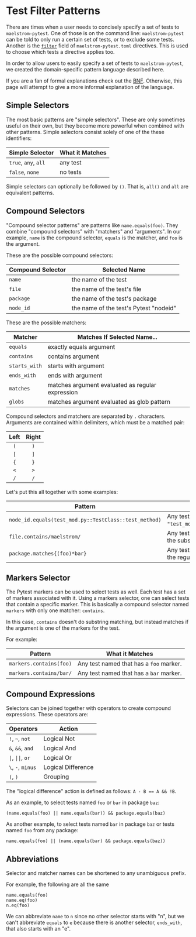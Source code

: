 # Test Filter Patterns

There are times when a user needs to concisely specify a set of tests to
`maelstrom-pytest`. One of those is on the command line: `maelstrom-pytest`
can be told to only run a certain set of tests, or to exclude some tests.
Another is the [`filter`](spec/fields.md#filter) field of `maelstrom-pytest.toml`
directives. This is used to choose which tests a directive applies too.

In order to allow users to easily specify a set of tests to `maelstrom-pytest`,
we created the domain-specific pattern language described here.

If you are a fan of formal explanations check out the [BNF](filter-bnf.md).
Otherwise, this page will attempt to give a more informal explanation of the
language.

## Simple Selectors

The most basic patterns are "simple selectors". These are only sometimes useful
on their own, but they become more powerful when combined with other patterns.
Simple selectors consist solely of one of the these identifiers:

Simple Selector      | What it Matches
---------------------|------------------------------
`true`, `any`, `all` | any test
`false`, `none`      | no tests

Simple selectors can optionally be followed by `()`. That is, `all()` and
`all` are equivalent patterns.

## Compound Selectors

"Compound selector patterns" are patterns like `name.equals(foo)`. They
combine "compound selectors" with "matchers" and "arguments". In our example,
`name` is the compound selector, `equals` is the matcher, and `foo` is the
argument.

These are the possible compound selectors:

Compound Selector    | Selected Name
---------------------|-------------------------------------------------
`name`               | the name of the test
`file`               | the name of the test's file
`package`            | the name of the test's package
`node_id`            | the name of the test's Pytest "nodeid"

These are the possible matchers:

Matcher       | Matches If Selected Name...
--------------|---------------------------------------------------------------
`equals`      | exactly equals argument
`contains`    | contains argument
`starts_with` | starts with argument
`ends_with`   | ends with argument
`matches`     | matches argument evaluated as regular expression
`globs`       | matches argument evaluated as glob pattern

Compound selectors and matchers are separated by `.` characters. Arguments are
contained within delimiters, which must be a matched pair:

Left | Right
:---:|:----:
`(`  | `)`
`[`  | `]`
`{`  | `}`
`<`  | `>`
`/`  | `/`

Let's put this all together with some examples:

Pattern                                               | What it Matches
------------------------------------------------------|----------------
`node_id.equals(test_mod.py::TestClass::test_method)` | Any test named `"test_mod.py::TestClass::test_method"`.
`file.contains/maelstrom/`                            | Any test in a file whose name contains the substring `"maelstrom"`.
`package.matches{(foo)*bar}`                          | Any test whose package name matches the regular expression `(foo)*bar`.

## Markers Selector

The Pytest markers can be used to select tests as well. Each test has a set of
markers associated with it. Using a markers selector, one can select tests that
contain a specific marker. This is basically a compound selector named
`markers` with only one matcher: `contains`.

In this case, `contains` doesn't do substring matching, but instead matches if
the argument is one of the markers for the test.

For example:

Pattern                 | What it Matches
------------------------|----------------
`markers.contains(foo)` | Any test named that has a `foo` marker.
`markers.contains/bar/` | Any test named that has a `bar` marker.

## Compound Expressions

Selectors can be joined together with operators to create compound expressions.
These operators are:

Operators          | Action
-------------------|------------
`!`, `~`, `not`    | Logical Not
`&`, `&&`, `and`   | Logical And
`\|`, `\|\|`, `or` | Logical Or
`\`, `-`, `minus`  | Logical Difference
`(`, `)`           | Grouping

The "logical difference" action is defined as follows: `A - B == A && !B`.

As an example,
to select tests named `foo` or `bar` in package `baz`:
```maelstrom-test-pattern
(name.equals(foo) || name.equals(bar)) && package.equals(baz)
```

As another example, to select tests named `bar` in package `baz` or tests named
`foo` from any package:
```maelstrom-test-pattern
name.equals(foo) || (name.equals(bar) && package.equals(baz))
```

## Abbreviations

Selector and matcher names can be shortened to any unambiguous prefix.

For example, the following are all the same
```maelstrom-test-pattern
name.equals(foo)
name.eq(foo)
n.eq(foo)
```

We can abbreviate `name` to `n` since no other selector starts with "n", but we
can't abbreviate `equals` to `e` because there is another selector, `ends_with`,
that also starts with an "e".
